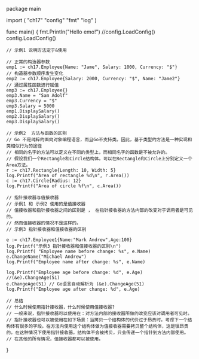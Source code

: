package main

import (
	"ch17"
	"config"
	"fmt"
	"log"
)

func main() {
	fmt.Println("Hello emo!")
	//config.LoadConfig()
	config.LoadConfig()

	// 示例1 说明方法定于&使用

	// 正常的构造器参数
	emp1 := ch17.Employee{Name: "Jame", Salary: 1000, Currency: "$"}
	// 构造器参数顺序发生变化
	emp2 := ch17.Employee{Salary: 2000, Currency: "$", Name: "Jame2"}
	// 通过属性函数进行赋值
	emp3 := ch17.Employee{}
	emp3.Name = "Sam Adolf"
	emp3.Currency = "$"
	emp3.Salary = 5000
	emp1.DisplaySalary()
	emp2.DisplaySalary()
	emp3.DisplaySalary()

	// 示例2  方法与函数的区别
	// Go 不是纯粹的面向对象编程语言，而且Go不支持类。因此，基于类型的方法是一种实现和类相似行为的途径
	// 相同的名字的方法可以定义在不同的类型上，而相同名字的函数是不被允许的。
	// 假设我们一个Rectangle和Circle结构体。可以在Rectangle和Circle上分别定义一个Area方法。
	r := ch17.Rectangle{Length: 10, Width: 5}
	log.Printf("Area of rectangle %d\n", r.Area())
	c := ch17.Circle{Radius: 12}
	log.Printf("Area of circle %f\n", c.Area())

	// 指针接收器与值接收器
	// 示例1 和 示例2 使用的是值接收器
	// 值接收器和指针接收器之间的区别是 ， 在指针接收器的方法内部的改变对于调用者是可见的。
	// 然而值接收器的情况不是这样的。
	// 示例3 指针接收器和值接收器的区别

	e := ch17.Employee1{Name:"Mark Andrew",Age:100}
	log.Printf("示例3 指针接收器和值接收器的区别\n")
	log.Printf( "Employee name before change: %s", e.Name)
	e.ChangeName("Michael Andrew")
	log.Printf("Employee name after change: %s", e.Name)

	log.Printf("Employee age before change: %d", e.Age)
	//(&e).ChangeAge(51)
	e.ChangeAge(51) // Go语言自动解析为 (&e).ChangeAge(51)
	log.Printf("Employee age after change: %d", e.Age)

	// 总结
	// 什么时候使用指针接收器，什么时候使用值接收器?
	// 一般来说，指针接收器可以使用在：对方法内部的接收器所做的改变应该对调用者可见时。
	// 指针接收器也可以被使用在如下场景：当拷贝一个结构体的代价过于昂贵时。考虑下一个结构体有很多的字段。在方法内使用这个结构体做为值接收器需要拷贝整个结构体，这是很昂贵的。在这种情况下使用指针接收器，结构体不会被拷贝，只会传递一个指针到方法内部使用。
	// 在其他的所有情况，值接收器都可以被使用。
}
